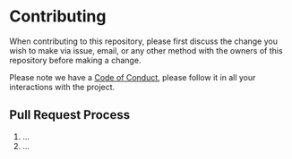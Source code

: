 # Contributing

When contributing to this repository, please first discuss the change you wish to make via issue,
email, or any other method with the owners of this repository before making a change. 

Please note we have a [Code of Conduct](/.github/CODE_OF_CONDUCT.md), please follow it in all your interactions with the project.

## Pull Request Process

1. ...
2. ...


